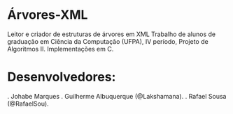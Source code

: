 # Árvores-XML
Leitor e criador de estruturas de árvores em XML
Trabalho de alunos de graduação em Ciência da Computação (UFPA), IV período, Projeto de Algoritmos II.
Implementações em C.

# Desenvolvedores:
  . Johabe Marques
  . Guilherme Albuquerque (@Lakshamana).
  . Rafael Sousa (@RafaelSou).
